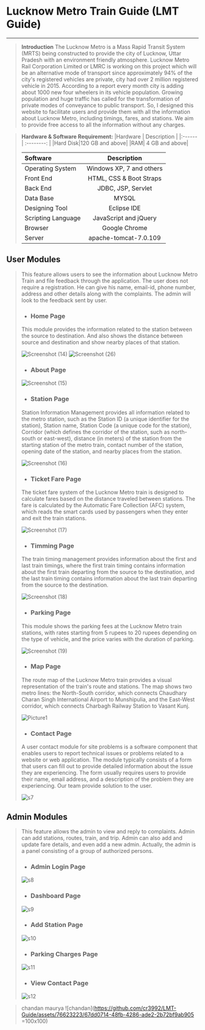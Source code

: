 # Lucknow Metro Train Guide (LMT Guide)
---
> **Introduction**
>The Lucknow Metro is a Mass Rapid Transit System (MRTS) being constructed to provide the city of Lucknow, Uttar Pradesh with an environment friendly atmosphere. Lucknow Metro Rail Corporation Limited or LMRC is working on this project which will be an alternative mode of transport since approximately 94% of the city's registered vehicles are private, city had over 2 million registered vehicle in 2015. According to a report every month city is adding about 1000 new four wheelers in its vehicle population. Growing population and huge traffic has called for the transformation of private modes of conveyance to public transport.
> So, I designed this website to facilitate users and provide them with all the information about Lucknow Metro, including timings, fares, and stations. We aim to provide free access to all the information without any charges.

>**Hardware & Software Requirement:**
>|Hardware   | Description |
>|:------| :--------: |
>|Hard Disk|120 GB and above|
>|RAM| 4 GB and above| 
>
>|Software   | Description |
>|:------| :--------: |
>|Operating System|Windows XP, 7 and others|
>|Front End| HTML, CSS & Boot Straps| 
>|Back End| JDBC, JSP, Servlet| 
>|Data Base| MYSQL| 
>|Designing Tool| Eclipse IDE| 
>|Scripting Language| JavaScript and jQuery| 
>|Browser| Google Chrome| 
>|Server| apache-tomcat-7.0.109| 

## User Modules
>This feature allows users to see the information about Lucknow Metro Train and file feedback through the application. The user does not require a registration. He can give his name, email-id, phone number, address and other details along with the complaints. The admin will look to the feedback sent by user.
>- ### Home Page
>This module provides the information related to the station between the source to destination. And also shows the distance between source and destination and show nearby places of that station.
>
>![Screenshot (14)](https://github.com/cr3992/LMT-Guide/assets/76623223/9f55033f-dd47-49a1-9146-564f47297ba3)
>![Screenshot (26)](https://github.com/cr3992/LMT-Guide/assets/76623223/2b8bae5b-5c54-4805-ab65-54325c2ac558)
>
>- ### About Page
>![Screenshot (15)](https://github.com/cr3992/LMT-Guide/assets/76623223/44adf305-bb16-478c-a14f-6884efdd712a)
>
>- ### Station Page
>Station Information Management provides all information related to the metro station, such as the Station ID (a unique identifier for the station), Station name, Station Code (a unique code for the station), Corridor (which defines the corridor of the station, such as north-south or east-west), distance (in meters) of the station from the starting station of the metro train, contact number of the station, opening date of the station, and nearby places from the station.
>
>![Screenshot (16)](https://github.com/cr3992/LMT-Guide/assets/76623223/9d65ce37-58e7-4f89-ac27-645d2b984019)
>
>- ### Ticket Fare Page
>The ticket fare system of the Lucknow Metro train is designed to calculate fares based on the distance traveled between stations. The fare is calculated by the Automatic Fare Collection (AFC) system, which reads the smart cards used by passengers when they enter and exit the train stations.
>
>![Screenshot (17)](https://github.com/cr3992/LMT-Guide/assets/76623223/949dc734-3499-4601-9407-a92d8fbb9481)
>
>- ### Timming Page
>The train timing management provides information about the first and last train timings, where the first train timing contains information about the first train departing from the source to the destination, and the last train timing contains information about the last train departing from the source to the destination.
>
>![Screenshot (18)](https://github.com/cr3992/LMT-Guide/assets/76623223/ec86447d-5b36-4302-9ef8-f97b5d9e687b)
>
>- ### Parking Page
>This module shows the parking fees at the Lucknow Metro train stations, with rates starting from 5 rupees to 20 rupees depending on the type of vehicle, and the price varies with the duration of parking.
>
>![Screenshot (19)](https://github.com/cr3992/LMT-Guide/assets/76623223/35a0559c-6a00-4083-94ca-70eff4641b36)
>
>- ### Map Page
>The route map of the Lucknow Metro train provides a visual representation of the train's route and stations. The map shows two metro lines: the North-South corridor, which connects Chaudhary Charan Singh International Airport to Munshipulia, and the East-West corridor, which connects Charbagh Railway Station to Vasant Kunj.
>
>![Picture1](https://github.com/cr3992/LMT-Guide/assets/76623223/cd1ec5ff-5a1a-4a91-a4d6-11f82dd67d52)
>
>- ### Contact Page
>A user contact module for site problems is a software component that enables users to report technical issues or problems related to a website or web application. The module typically consists of a form that users can fill out to provide detailed information about the issue they are experiencing. The form usually requires users to provide their name, email address, and a description of the problem they are experiencing. Our team provide solution to the user.
>
>![s7](https://github.com/cr3992/LMT-Guide/assets/76623223/fd837ee0-6b22-4081-9c7d-bcb2b0c97c0c)

## Admin Modules
>This feature allows the admin to view and reply to complaints. Admin can add stations, routes, train, and trip. Admin can also add and update fare details, and even add a new admin. Actually, the admin is a panel consisting of a group of authorized persons.
>- ### Admin Login Page
>![s8](https://github.com/cr3992/LMT-Guide/assets/76623223/0e9b09be-af9f-42cd-81b3-89b2a0d6ff38)
>- ### Dashboard Page
>![s9](https://github.com/cr3992/LMT-Guide/assets/76623223/0d6e80fa-b753-4d3b-96ea-b04772ce6d7b)
>
>- ### Add Station Page
>![s10](https://github.com/cr3992/LMT-Guide/assets/76623223/d2a35746-6521-46cb-8e02-5e8c7fcb54c2)
>
>- ### Parking Charges Page
>![s11](https://github.com/cr3992/LMT-Guide/assets/76623223/1ce03eb7-d5a4-47b2-96d9-37589fce08ac)
>
>- ### View Contact Page
>![s12](https://github.com/cr3992/LMT-Guide/assets/76623223/6b5b9e32-ab75-4076-a514-339d7e2b2513)


>chandan maurya
![chandan](https://github.com/cr3992/LMT-Guide/assets/76623223/67dd0714-48fb-4286-ade2-2b72bf9ab905 =100x100)



